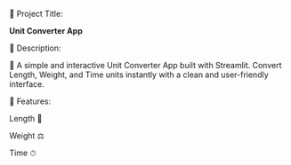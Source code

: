 📘 Project Title:

**Unit Converter App**

📝 Description:

🔢 A simple and interactive Unit Converter App built with Streamlit. Convert Length, Weight, and Time units instantly with a clean and user-friendly interface.

🔧 Features:

Length 📏

Weight ⚖️

Time ⏱
